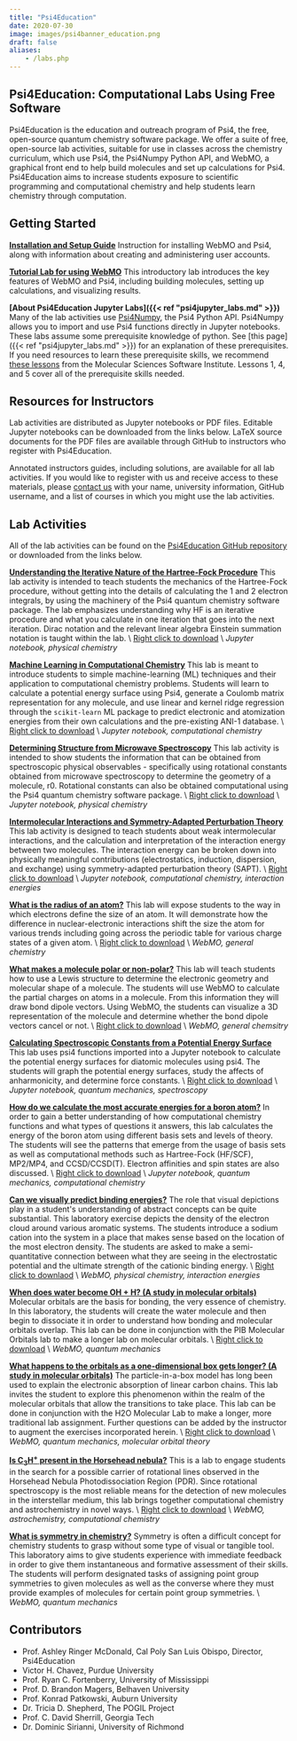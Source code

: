 ```yaml
---
title: "Psi4Education"
date: 2020-07-30
image: images/psi4banner_education.png
draft: false
aliases:
    - /labs.php
---
```


## Psi4Education: Computational Labs Using Free Software

Psi4Education is the education and outreach program of Psi4, the free, open-source quantum chemistry software package.  We offer a suite of free, open-source lab activities, suitable for use in classes across the chemistry curriculum, which use Psi4, the Psi4Numpy Python API, and WebMO, a graphical front end to help build molecules and set up calculations for Psi4.  Psi4Education aims to increase students exposure to scientific programming and computational chemistry and help students learn chemistry through computation.

## Getting Started

__[Installation and Setup Guide](https://docs.google.com/document/d/1bFqPYZidGyJ_MBXkayVISjsjepDXhvDaJ5BencBgkOg/edit?usp=sharing)__
Instruction for installing WebMO and Psi4, along with information about creating and administering user accounts.

__[Tutorial Lab for using WebMO](https://docs.google.com/document/d/1kZAGOTsjPRN_eoKvTxvnZ-V80fiXjjgib7V7uTj5xCM/edit?usp=sharing)__
This introductory lab introduces the key features of WebMO and Psi4, including building molecules, setting up calculations, and visualizing results.

__[About Psi4Education Jupyter Labs]({{< ref "psi4jupyter_labs.md" >}})__
Many of the lab activities use [Psi4Numpy](https://github.com/psi4/psi4numpy), the Psi4 Python API.  Psi4Numpy allows you to import and use Psi4 functions directly in Jupyter notebooks.  These labs assume some prerequisite knowledge of python.  See [this page]({{< ref "psi4jupyter_labs.md" >}}) for an explanation of these prerequisites.  If you need resources to learn these prerequisite skills, we recommend [these lessons](https://education.molssi.org/python_scripting_cms/) from the Molecular Sciences Software Institute.  Lessons 1, 4, and 5 cover all of the prerequisite skills needed.

## Resources for Instructors
Lab activities are distributed as Jupyter notebooks or PDF files.  Editable Jupyter notebooks can be downloaded from the links below.  LaTeX source documents for the PDF files are available through GitHub to instructors who register with Psi4Education.

Annotated instructors guides, including solutions, are available for all lab activities. If you would like to register with us and receive access to these materials, please [contact us](mailto:armcdona@calpoly.edu?subject=Psi4Education) with your name, university information, GitHub username, and a list of courses in which you might use the lab activities.

## Lab Activities

All of the lab activities can be found on the [Psi4Education GitHub repository](https://github.com/Psi4Education/psi4education) or downloaded from the links below. 

__[Understanding the Iterative Nature of the Hartree-Fock Procedure](https://github.com/Psi4Education/psi4education/blob/master/labs/Hartree_Fock/HF_student.ipynb)__ This lab activity is intended to teach students the mechanics of the Hartree-Fock procedure, without getting into the details of calculating the 1 and 2 electron integrals, by using the machinery of the Psi4 quantum chemistry software package. The lab emphasizes understanding why HF is an iterative procedure and what you calculate in one iteration that goes into the next iteration. Dirac notation and the relevant linear algebra Einstein summation notation is taught within the lab.  \\
[Right click to download](https://raw.githubusercontent.com/Psi4Education/psi4education/master/labs/Hartree_Fock/HF_student.ipynb) \\
*Jupyter notebook, physical chemistry*

__[Machine Learning in Computational Chemistry](https://github.com/Psi4Education/psi4education/blob/master/labs/Machine_Learning/Machine_Learning_Student.ipynb)__ This lab is meant to introduce students to simple machine-learning (ML) techniques and their application to computational chemistry problems. Students will learn to calculate a potential energy surface using Psi4, generate a Coulomb matrix representation for any molecule, and use linear and kernel ridge regression through the `scikit-learn` ML package to predict electronic and atomization energies from their own calculations and the pre-existing ANI-1 database. \\
[Right click to download](https://raw.githubusercontent.com/Psi4Education/psi4education/master/labs/Machine_Learning/Machine_Learning_Student.ipynb) \\
*Jupyter notebook, computational chemistry*

__[Determining Structure from Microwave Spectroscopy](https://github.com/Psi4Education/psi4education/blob/master/labs/Microwave_Spectroscopy/Microwave_Spectroscopy_student.ipynb)__ This lab activity is intended to show students the information that can be obtained from spectroscopic physical observables - specifically using rotational constants obtained from microwave spectroscopy to determine the geometry of a molecule, r0. Rotational constants can also be obtained computational using the Psi4 quantum chemistry software package. \\
[Right click to download](https://raw.githubusercontent.com/Psi4Education/psi4education/master/labs/Microwave_Spectroscopy/Microwave_Spectroscopy_student.ipynb) \\
*Jupyter notebook, physical chemistry*

__[Intermolecular Interactions and Symmetry-Adapted Perturbation Theory](https://github.com/Psi4Education/psi4education/blob/master/labs/Symmetry_Adapted_Perturbation_Theory/sapt0_student.ipynb)__ This lab activity is designed to teach students about weak intermolecular interactions, and the calculation and interpretation of the interaction energy between two molecules. The interaction energy can be broken down into physically meaningful contributions (electrostatics, induction, dispersion, and exchange) using symmetry-adapted perturbation theory (SAPT). \\
[Right click to download](https://raw.githubusercontent.com/Psi4Education/psi4education/master/labs/Symmetry_Adapted_Perturbation_Theory/sapt0_student.ipynb) \\
*Jupyter notebook, computational chemistry, interaction energies*

__[What is the radius of an atom?](https://github.com/Psi4Education/psi4education/blob/master/labs/Atomic_radius/Atom_radius_student.pdf)__
This lab will expose students to the way in which electrons define the size of an atom. It will demonstrate how the difference in nuclear-electronic interactions shift the size the atom for various trends including going across the periodic table for various charge states of a given atom. \\
[Right click to download](https://github.com/Psi4Education/psi4education/raw/master/labs/Atomic_radius/Atom_radius_student.pdf) \\
*WebMO, general chemistry*

__[What makes a molecule polar or non-polar?](https://github.com/Psi4Education/psi4education/blob/master/labs/Polarity/Polar_student.pdf)__
This lab will teach students how to use a Lewis structure to determine the electronic geometry and molecular shape of a molecule.  The students will use WebMO to calculate the partial charges on atoms in a molecule.  From this information they will draw bond dipole vectors.  Using WebMO, the students can visualize a 3D representation of the molecule and determine whether the bond dipole vectors cancel or not. \\
[Right click to download](https://github.com/Psi4Education/psi4education/raw/master/labs/Polarity/Polar_student.pdf) \\
*WebMO, general chemsitry*

__[Calculating Spectroscopic Constants from a Potential Energy Surface](https://github.com/Psi4Education/psi4education/blob/master/labs/spectroscopic_constants/spectroscopic_constants_student.ipynb)__ This lab uses psi4 functions imported into a Jupyter notebook to calculate the potential energy surfaces for diatomic molecules using psi4.  The students will graph the potential energy surfaces, study the affects of anharmonicity, and determine force constants. \\
[Right click to download](https://raw.githubusercontent.com/Psi4Education/psi4education/master/labs/spectroscopic_constants/spectroscopic_constants_student.ipynb) \\
*Jupyter notebook, quantum mechanics, spectroscopy*

__[How do we calculate the most accurate energies for a boron atom?](https://github.com/Psi4Education/psi4education/blob/master/labs/B_atom_basis_sets/Basis_Sets_student.ipynb)__
In order to gain a better understanding of how computational chemistry functions and what types of questions it answers, this lab calculates the energy of the boron atom using different basis sets and levels of theory. The students will see the patterns that emerge from the usage of basis sets as well as computational methods such as Hartree-Fock (HF/SCF), MP2/MP4, and CCSD/CCSD(T). Electron affinities and spin states are also discussed. \\
[Right click to download](https://raw.githubusercontent.com/Psi4Education/psi4education/master/labs/B_atom_basis_sets/Basis_Sets_student.ipynb) \\
*Jupyter notebook, quantum mechanics, computational chemistry*

__[Can we visually predict binding energies?](https://github.com/Psi4Education/psi4education/blob/master/labs/CationPi/CationPi_student.pdf)__
The role that visual depictions play in a student's understanding of abstract concepts can be quite substantial. This laboratory exercise depicts the density of the electron cloud around various aromatic systems. The students introduce a sodium cation into the system in a place that makes sense based on the location of the most electron density. The students are asked to make a semi-quantitative connection between what they are seeing in the electrostatic potential and the ultimate strength of the cationic binding energy. \\
[Right click to downlaod](https://github.com/Psi4Education/psi4education/raw/master/labs/CationPi/CationPi_student.pdf) \\
*WebMO, physical chemistry, interaction energies*

__[When does water become OH + H? (A study in molecular orbitals)](https://github.com/Psi4Education/psi4education/blob/master/labs/water_MO/waterMO_student.pdf)__
Molecular orbitals are the basis for bonding, the very essence of chemistry. In this laboratory, the students will create the water molecule and then begin to dissociate it in order to understand how bonding and molecular orbitals overlap. This lab can be done in conjunction with the PIB Molecular Orbitals lab to make a longer lab on molecular orbitals. \\
[Right click to download](https://github.com/Psi4Education/psi4education/raw/master/labs/water_MO/waterMO_student.pdf) \\
*WebMO, quantum mechanics*

__[What happens to the orbitals as a one-dimensional box gets longer? (A study in molecular orbitals)](https://github.com/Psi4Education/psi4education/blob/master/labs/PIB/Box1D_student.pdf)__
The particle-in-a-box model has long been used to explain the electronic absorption of linear carbon chains. This lab invites the student to explore this phenomenon within the realm of the molecular orbitals that allow the transitions to take place. This lab can be done in conjunction with the H2O Molecular Lab to make a longer, more traditional lab assignment. Further questions can be added by the instructor to augment the exercises incorporated herein. \\
[Right click to download](https://github.com/Psi4Education/psi4education/raw/master/labs/PIB/Box1D_student.pdf) \\
*WebMO, quantum mechanics, molecular orbital theory*

__[Is C<sub>3</sub>H<sup>+</sup> present in the Horsehead nebula?](https://github.com/Psi4Education/psi4education/blob/master/labs/Astrochem/CH3Spec_student.pdf)__
This is a lab to engage students in the search for a possible carrier of rotational lines observed in the Horsehead Nebula Photodissociation Region (PDR). Since rotational spectroscopy is the most reliable means for the detection of new molecules in the interstellar medium, this lab brings together computational chemistry and astrochemistry in novel ways. \\
[Right click to download](https://github.com/Psi4Education/psi4education/raw/master/labs/Astrochem/CH3Spec_student.pdf) \\
*WebMO, astrochemistry, computational chemistry*

__[What is symmetry in chemistry?](https://docs.google.com/document/d/1zWjGSYxi8Jy96fo5ahLty0cbAgFamwNlcDrjPE6LK1I/edit?usp=sharing)__
Symmetry is often a difficult concept for chemistry students to grasp without some type of visual or tangible tool. This laboratory aims to give students experience with immediate feedback in order to give them instantaneous and formative assessment of their skills. The students will perform designated tasks of assigning point group symmetries to given molecules as well as the converse where they must provide examples of molecules for certain point group symmetries. \\
*WebMO, quantum mechanics*

## Contributors

* Prof. Ashley Ringer McDonald, Cal Poly San Luis Obispo, Director, Psi4Education
* Victor H. Chavez, Purdue University
* Prof. Ryan C. Fortenberry, University of Mississippi
* Prof. D. Brandon Magers, Belhaven University
* Prof. Konrad Patkowski, Auburn University
* Dr. Tricia D. Shepherd, The POGIL Project
* Prof. C. David Sherrill, Georgia Tech
* Dr. Dominic Sirianni, University of Richmond
